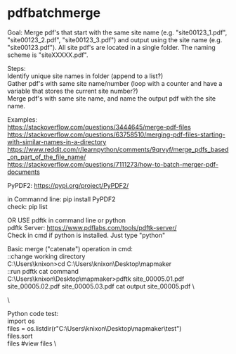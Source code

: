 # pdfbatchmerge

Goal:  Merge pdf's that start with the same site name (e.g. "site00123_1.pdf", "site00123_2.pdf", "site00123_3.pdf") and output using the site name (e.g. "site00123.pdf").  All site pdf's are located in a single folder.  The naming scheme is "siteXXXXX.pdf".

Steps:\
Identify unique site names in folder (append to a list?)\
Gather pdf's with same site name/number (loop with a counter and have a variable that stores the current site number?)\
Merge pdf's with same site name, and name the output pdf with the site name.


Examples:\
https://stackoverflow.com/questions/3444645/merge-pdf-files \
https://stackoverflow.com/questions/63758510/merging-pdf-files-starting-with-similar-names-in-a-directory \
https://www.reddit.com/r/learnpython/comments/9qrvyf/merge_pdfs_based_on_part_of_the_file_name/ \
https://stackoverflow.com/questions/7111273/how-to-batch-merger-pdf-documents 


PyPDF2:  https://pypi.org/project/PyPDF2/

in Commannd line:  pip install PyPDF2  \
check:  pip list

OR USE pdftk in command line or python \
pdftk Server:  https://www.pdflabs.com/tools/pdftk-server/ \
Check in cmd if python is installed.  Just type "python"

Basic merge ("catenate") operation in cmd: \
::change working directory \
C:\Users\knixon>cd C:\Users\knixon\Desktop\mapmaker \
::run pdftk cat command \
C:\Users\knixon\Desktop\mapmaker>pdftk site_00005.01.pdf site_00005.02.pdf site_00005.03.pdf cat output site_00005.pdf \

\

Python code test:\
import os\
files = os.listdir(r"C:\Users\knixon\Desktop\mapmaker\test")\
files.sort\
files #view files \



